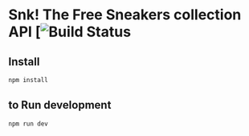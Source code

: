 # Snk! The Free Sneakers collection API  [![Build Status](https://github.com/kosekijsx/sneakers-api)

## Install

```js
npm install 
```

## to Run development 

```js
npm run dev 
```

